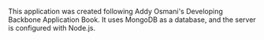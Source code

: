 This application was created following Addy Osmani's Developing Backbone Application Book.
It uses MongoDB as a database, and the server is configured with Node.js.
